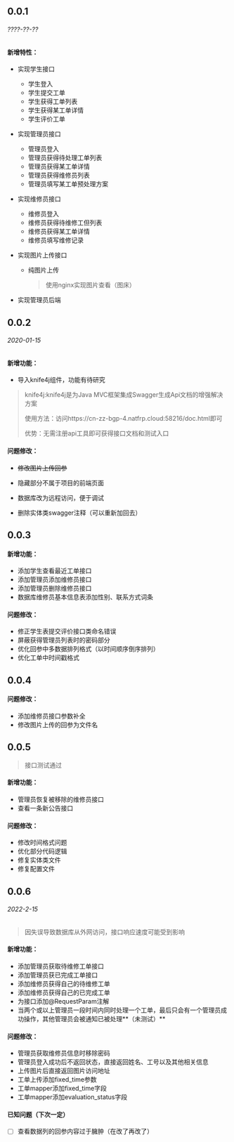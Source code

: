 ## 0.0.1

###### ????-??-??

#### 新增特性：

- 实现学生接口

  - 学生登入
  - 学生提交工单
  - 学生获得工单列表
  - 学生获得某工单详情
  - 学生评价工单

- 实现管理员接口

  - 管理员登入
  - 管理员获得待处理工单列表
  - 管理员获得某工单详情
  - 管理员获得维修员列表
  - 管理员填写某工单预处理方案

- 实现维修员接口

  - 维修员登入
  - 维修员获得待维修工但列表
  - 维修员获得某工单详情
  - 维修员填写维修记录

- 实现图片上传接口

  - 纯图片上传

    > 使用nginx实现图片查看（图床）

- 实现管理员后端

## 0.0.2

###### 2020-01-15

#### 新增功能：

- 导入knife4j组件，功能有待研究

> knife4j:knife4j是为Java MVC框架集成Swagger生成Api文档的增强解决方案
>
> 使用方法：访问https://cn-zz-bgp-4.natfrp.cloud:58216/doc.html即可
>
> 优势：无需注册api工具即可获得接口文档和测试入口

#### 问题修改：

- ~~修改图片上传回参~~

- 隐藏部分不属于项目的前端页面
- 数据库改为远程访问，便于调试
- 删除实体类swagger注释（可以重新加回去）

## 0.0.3

#### 新增功能：

- 添加学生查看最近工单接口
- 添加管理员添加维修员接口
- 添加管理员删除维修员接口
- 数据库维修员基本信息表添加性别、联系方式词条

#### 问题修改：

- 修正学生表提交评价接口类命名错误
- 屏蔽获得管理员列表时的密码部分
- 优化回参中多数据排列格式（以时间顺序倒序排列）
- 优化工单中时间戳格式

## 0.0.4

#### 问题修改：

- 添加维修员接口参数补全
- 修改图片上传的回参为文件名

## 0.0.5

> 接口测试通过

#### 新增功能：

- 管理员恢复被移除的维修员接口
- 查看一条新公告接口

#### 问题修改：

- 修改时间格式问题
- 优化部分代码逻辑
- 修复实体类文件
- 修复配置文件

## 0.0.6

###### 2022-2-15

> 因失误导致数据库从外网访问，接口响应速度可能受到影响

#### 新增功能：

- 添加管理员获取待维修工单接口
- 添加管理员获已完成工单接口
- 添加维修员获得自己的待维修工单
- 添加维修员获得自己的已完成工单
- 为接口添加@RequestParam注解
- 当两个或以上管理员一段时间内同时处理一个工单，最后只会有一个管理员成功操作，其他管理员会被通知已被处理**（未测试）**

#### 问题修改：

- 管理员获取维修员信息时移除密码
- 管理员登入成功后不返回状态，直接返回姓名、工号以及其他相关信息
- 上传图片后直接返回图片访问地址
- 工单上传添加fixed_time参数
- 工单mapper添加fixed_time字段
- 工单mapper添加evaluation_status字段

#### 已知问题（下次一定）

- [ ] 查看数据列的回参内容过于臃肿（在改了再改了）
